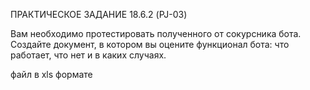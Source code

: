 ПРАКТИЧЕСКОЕ ЗАДАНИЕ 18.6.2 (PJ-03)

Вам необходимо протестировать полученного от сокурсника бота. Создайте документ, в котором вы оцените функционал бота: что работает, что нет и в каких случаях.

файл в xls формате 
